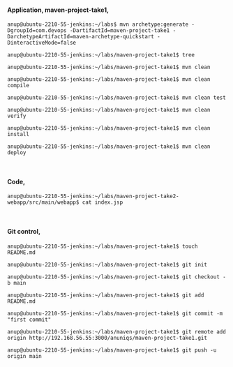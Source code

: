 #### Application, maven-project-take1, 

`anup@ubuntu-2210-55-jenkins:~/labs$ mvn archetype:generate -DgroupId=com.devops -DartifactId=maven-project-take1 -DarchetypeArtifactId=maven-archetype-quickstart -DinteractiveMode=false`

`anup@ubuntu-2210-55-jenkins:~/labs/maven-project-take1$ tree`

`anup@ubuntu-2210-55-jenkins:~/labs/maven-project-take1$ mvn clean`

`anup@ubuntu-2210-55-jenkins:~/labs/maven-project-take1$ mvn clean compile`

`anup@ubuntu-2210-55-jenkins:~/labs/maven-project-take1$ mvn clean test`

`anup@ubuntu-2210-55-jenkins:~/labs/maven-project-take1$ mvn clean verify `

`anup@ubuntu-2210-55-jenkins:~/labs/maven-project-take1$ mvn clean install`

`anup@ubuntu-2210-55-jenkins:~/labs/maven-project-take1$ mvn clean deploy`

<br>

#### Code,

`anup@ubuntu-2210-55-jenkins:~/labs/maven-project-take2-webapp/src/main/webapp$ cat index.jsp` 

<br>

#### Git control,

`anup@ubuntu-2210-55-jenkins:~/labs/maven-project-take1$ touch README.md`

`anup@ubuntu-2210-55-jenkins:~/labs/maven-project-take1$ git init`

`anup@ubuntu-2210-55-jenkins:~/labs/maven-project-take1$ git checkout -b main`

`anup@ubuntu-2210-55-jenkins:~/labs/maven-project-take1$ git add README.md`

`anup@ubuntu-2210-55-jenkins:~/labs/maven-project-take1$ git commit -m "first commit"`

`anup@ubuntu-2210-55-jenkins:~/labs/maven-project-take1$ git remote add origin http://192.168.56.55:3000/anuniqs/maven-project-take1.git`

`anup@ubuntu-2210-55-jenkins:~/labs/maven-project-take1$ git push -u origin main`

